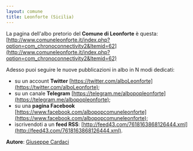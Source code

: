 ```yaml
---
layout: comune
title: Leonforte (Sicilia)
---
```


La pagina dell'albo pretorio del **Comune di Leonforte** è questa: [http://www.comuneleonforte.it/index.php?option=com_chronoconnectivity2&Itemid=62](http://www.comuneleonforte.it/index.php?option=com_chronoconnectivity2&Itemid=62)

Adesso puoi seguire le nuove pubblicazioni in albo in N modi dedicati:

 * su un account **Twitter** [https://twitter.com/alboLeonforte](https://twitter.com/alboLeonforte);
 * su un canale **Telegram** [https://telegram.me/albopopleonforte](https://telegram.me/albopopleonforte);
 * su una **pagina Facebook** [https://www.facebook.com/albopopcomuneleonforte](https://www.facebook.com/albopopcomuneleonforte);
 * iscrivendoti a un **feed RSS**: [http://feed43.com/7618163868126444.xml](http://feed43.com/7618163868126444.xml).

**Autore**: [Giuseppe Cardaci](https://www.facebook.com/giuseppe.cardaci)
